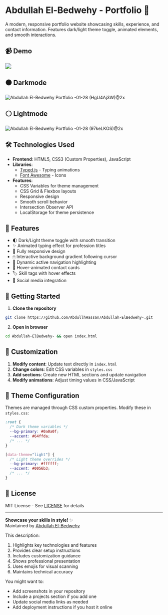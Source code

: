 # Abdullah El-Bedwehy - Portfolio 🌟

A modern, responsive portfolio website showcasing skills, experience, and contact information. Features dark/light theme toggle, animated elements, and smooth interactions.

## 📹 Demo

<img src="https://d7q3e721mwzfi.cloudfront.net/n2z145%2Fpreview%2F64063943%2Fmain_large.gif?response-content-disposition=inline%3Bfilename%3D%22main_large.gif%22%3B&response-content-type=image%2Fgif&Expires=1738075009&Signature=dQieqLsc6-mUoWK1U-BLyqAjBke81tergx3aDHiKH~4nTKDsQ7vKnGO~qxBUPsHW2iTbTsJa1LeeB2XD30h5rnMjqQQL8k93L2nruXQw549ijtiyPvkgfVK39nfzPiuCw0fYZtbANNe1aw8IWsKCMcWYE2IepnWmjpFuYFZ8whHf-k14KP--pO71TeiBC~5m2oxWSx3j~NN9ZxvDMl7oZhuCuwrpi64p2aNBd5DAr9Ga361f4GkCOwUkL85pDFS9UR8ENXXoNrzevZBU2juvWnhUn1dDgj9rNYWrGfhjjJOvHLtR9u82VefSlX34r2oK7Ql7F4VjIFBYXVZftLGm6g__&Key-Pair-Id=APKAJT5WQLLEOADKLHBQ" style="zoom:120%;" />

## ⚫ Darkmode

![Abdullah El-Bedwehy  Portfolio -01-28 (HgU4Aj3W)@2x](https://lh3.googleusercontent.com/fife/ALs6j_FMntlQnTPdrBvBvk1WKIyiMN47P-suomOGbYRjGEynLH7Hm37PjZIgbfqdfTySRIylBA2v2vTD8F8iegG6exYVJtOLMkdC6LdfItnfG65-qjLx40X-GiOUhRTWaAfv6_Lc14cypyFsd1ZtvbW3BWLm8piHwG2L5qqlMksaVe-XqLSkcjhQ1mM9K68FdQHKNklj0cGa-lWH9Q43NYYdr0YjH4do9Kpz782aMAPJvpn6_FfApQ5s-ENxhJWg0HjVbZyPaV6W0j998tFQMwLwteGudOLgxgTJ8KRyWOxJ_m-zGuX3HFE2CBJNoJkeNvYICd23J2Pv6_9pOnvtAqV7cLR3ManmEbOLStAg_-9Itk-nmXd5-u3rnGICF8egR35VsCUGW-2jucicLaPNDBeR6FvU3IUGbPq9t_YCDPSqqw3pzwnt-vsPS7oyQgEYerMtFVb9IbSrj4POO9b5C11lyIZRMOzF7QjeYzOYesfAJRq2UIDauOcEVJ2SjruKCt25oXlc0bRNNyMTgO_CTaGAAt0rVpl-msGHwssFZXapsQj2mjxksfZMd72hF4Rl560jKNZfiR3Qfc0HITUkO7tSIozp_fWLNYjJzWUtT4jp5jLZwGyzqa6QKIOgNz3HUSTIlpJDri0PdbAHtIFDlrBQ9lR5qF-AmPUmPyTL6ybYADegzdc8AmGso3lG9g7zV5Eja00iNq5B12gq-2sLXw9LeNw_VORh_9BYMFR1-5ZfPD4ngKyDHkG0_tHc6JiOygrO6hMU0v7uPBDV0tfBY1zIgDc_JL3VUW4rC3VEGAXgbwJqNGYs6neqwiqCfc1dXwg2nL7zkC1coq2Kih9dHatNMJff_KGufb63lbSxaecICJeLBYlgNxvZqTG2ppKjuUeDrx3A_BDUqpzSDaGBySK9YUEfv1s9YiOtNexyllCYDWi9MFmg6H1jlMcTFSiydOXwqayflQ6xAvO8N-oIT6_l7B1H2qnkhi-yCtvVVLycvDeMdkctR6pHFpOQ9jdZKx7WKzLIMAvwJVdko_y0wXwoIVpq1MViMieu80ixdLYQRaBooXuIY5xKr2NEHn0AN-AHxGqsbzPAnJwhb5um5o6NEV_86O6BOQgGDZQZlBAduwOevghnAqUs2N0mTEGpK_XeI05lwg3ikx53iOL2UJARObJy5B90dU7IA_BpkIcwdFOXtsQjkjIR_ho5MCrnne5iRzW4hpaz5Pj9OqLpxTCABFZ3MJR1uuN29kAKbqoIHnOYplUY2nJHqpS3GWiI7HFviqmjJZPKKF16eP0hl3TONiz15ty9KGzGnGR9_3BD3HCcVqwiwm9xZEGIXe4ygOjFs__Baz9zCqoZAODTwjgFBoU_rCBcWEZKIDCMZKVUUtA9p8EavlXDp6RO3tfo6O80I5k8EYePG3ICg_VPHp2yBre8B3rjSrPkGftnDQR7_TKU2zh0_EryZFffolwFsIeC99ykY4nT4CmsLom042zYNMhF2neruUEq38RBkLN337Bz0a5qRJxZ-8-kMJ_eis2Hw_XEOhwv2LiIB--xHsa9wImp8MF2Dg-4gEUs7-72XC5pXlk0eWPC5wjb86AR05FFpzzFpM38JY7-WsUdoJ07jNUYkUpQ9B4dIVhyg-HjZYmoi1vm_Q=w3360-h1906)



## ⚪ Lightmode

![Abdullah El-Bedwehy  Portfolio -01-28 (97keLKOS)@2x](https://lh3.googleusercontent.com/fife/ALs6j_Gl8BnocJ7wP5SAJUvYDGTFydKAifwcHrJ5fG4MvNx5Yu1k6RgrhXn8JFccCiossZlOZlqgw25nCvmRFPS0jeGpZ7C74tGurLj6iSulmPWz_IDYX1Ej1Kwy1Wj15rJBKcYUxj0Buq3f34-_LbiIlVqL7F2rnq9jBXznkxFXGmIigWSeJHr__8zA0DFePq18Ysg5BG4wFtmyqQDXpLWDfl6KR1YrqFHMCuluhZEUqmQgIjqu36o1UI5WSGnkj_ARu1kNQjzHj-aC2TJWQFSdQfznmBNdIDnPZCrZbckT3RkfTc9U6USWQRn6Nj1O0zY-TqMSP6r0OxIKhqOeF6btZmkc4yDhyDJjP3okGsEHspcQ2PPTe-wCCwQK72US8VJm24radf0IF3JeIvj0s_aOQpHPj9hdeUhE73Utc2V_lTz3f9oqxX_l6rIzE4iN70cITHP93Tis9OFwsJkQc8LNvy1rJfwQBpu5p08IhKUncLej0Dr9aB3bS7bP_62Qu_G3TvjwxNoLr3rgtE67Vv0LAnyxFbM2ickVmjyFz6lS3XRxCZTNR0Hu7aM4kCnoNjiAy-5efAOHg7mJiXUDmw94FS9SFY8kFkpc0d1rggAgKO4upvUXJvOTipAdf9msuFc3COrkxTthu3lDLDXqC4_cE5nl2o2g8xE9rZfUSpVQckI3wG4NwdElQb7xWXrLQI_DFKzvk1F4xqr__h5OL1SWSBlTprH5tkQouwSI_ohON2xzCcQvf0Ox2Gz_496hu1Nfp1rbwiXqirCJ57xeYzDd3Y0F4HbOEPgExe30Fdwp9ePTvh43r2Y82hcg2lsa_gwTp__yiV6POmtPMZpFem0Qii4ERSIzGdZE2M4HFqUHyWD4ZU40URURNqhM9Hq5fczSuHajgEM73_-jRJD6tryX5U37DFfpUJpiCMR8YLvZSjLN5QM2VU47D1bz61OnmIS-IZsYvKflv6tvtbuYwfUSkVR747vpSWzjjcKaz1tyUpxWigd58Q7eVotQnk7-7gklu6mdcfPKIJKr7FvvQUCq436Os99tnjpG9OPmOYaA3eo6rpS2msHFN56OY_C_M2toa0YnhOeBY25gVKFh28ORaokOBW37V-qurfx59YrHT9QxQriumdkM8VIckUtlVPcnQoe6sB-rGGowtiPBNQy7IhpZFmZoxrafOhRnoAZrvJNaZGenYDCTdvDDr63XYBisB4g93_QBjdZwr4hh5Zbc1dY5nGEPA3UGqBUrYlFIxRJAqHkUgJGeT1Pf8xFIguSX_Fq4FJ7rnBYwP4AoXPcPmnUAqKOg2KQsJudjuaFLwXNrF2kd775MwfRMgt9w7h-Fw4roCXHzkOU0pPVG638EbSlzgV83h3OvmcgsfD2NnvatXU8tqirUdiDF9Hr3DMvdwzFt5Luxa_RzuKcdhmjypXRLVzQiFOn-asv6R6qRhIWXMDTTGuV6SvHX1R8TzgDLZuCpoCQWBk2_0CvexIrqyH8p2vJKFBEc0BNMHAhwUY2T0EDSI1VHb2Cdrnw1-aTmdh9-KnooZ3PVE2tbbxZFDRzYpQz0Cancmz6TN2cPRtqOA7_rdPQjuPBvsR6uYd2JcgtkGla9X3UMEJPKo9gRBgyozs3AwUYbCM9rwpKIcmT5_L0z4g=w3360-h1906)

## 🛠 Technologies Used

- **Frontend**: HTML5, CSS3 (Custom Properties), JavaScript
- **Libraries**: 
  - [Typed.js](https://github.com/mattboldt/typed.js) - Typing animations
  - [Font Awesome](https://fontawesome.com) - Icons
- **Features**:
  - CSS Variables for theme management
  - CSS Grid & Flexbox layouts
  - Responsive design
  - Smooth scroll behavior
  - Intersection Observer API
  - LocalStorage for theme persistence

## 🚀 Features

- 🌓 Dark/Light theme toggle with smooth transition
- ✨ Animated typing effect for profession titles
- 📱 Fully responsive design
- 🖱 Interactive background gradient following cursor
- 📜 Dynamic active navigation highlighting
- 📇 Hover-animated contact cards
- 🏷 Skill tags with hover effects
- 🔗 Social media integration

## 🏁 Getting Started

1. **Clone the repository**


```bash
git clone https://github.com/AbdullhHassan/Abdullah-ElBedwehy-.git
```

2. **Open in browser**

```bash
cd Abdullah-ElBedwehy- && open index.html
```

### 

## 🔧 Customization

1. **Modify content**: Update text directly in `index.html`
2. **Change colors**: Edit CSS variables in `styles.css`
3. **Add sections**: Create new HTML sections and update navigation
4. **Modify animations**: Adjust timing values in CSS/JavaScript

## 🌈 Theme Configuration

Themes are managed through CSS custom properties. Modify these in `styles.css`:

```css
:root {
  /* Dark theme variables */
  --bg-primary: #0a0a0f;
  --accent: #64ffda;
  /* ... */
}

[data-theme="light"] {
  /* Light theme overrides */
  --bg-primary: #ffffff;
  --accent: #0056b3;
  /* ... */
}
```

## 📄 License

MIT License - See [LICENSE](LICENSE) for details

---

**Showcase your skills in style!** ✨  
Maintained by [Abdullah El-Bedwehy](https://linkedin.com/in/abdullah-elbedwehy)

This description:

1. Highlights key technologies and features
2. Provides clear setup instructions
3. Includes customization guidance
4. Shows professional presentation
5. Uses emojis for visual scanning
6. Maintains technical accuracy

You might want to:

- Add screenshots in your repository
- Include a projects section if you add one
- Update social media links as needed
- Add deployment instructions if you host it online
